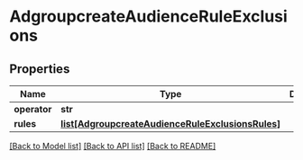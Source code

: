# AdgroupcreateAudienceRuleExclusions

## Properties
Name | Type | Description | Notes
------------ | ------------- | ------------- | -------------
**operator** | **str** |  | [optional] 
**rules** | [**list[AdgroupcreateAudienceRuleExclusionsRules]**](AdgroupcreateAudienceRuleExclusionsRules.md) |  | [optional] 

[[Back to Model list]](../README.md#documentation-for-models) [[Back to API list]](../README.md#documentation-for-api-endpoints) [[Back to README]](../README.md)

